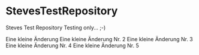 # StevesTestRepository
Steves Test Repository
Testing only... ;-)


Eine kleine Änderung
Eine kleine Änderung Nr. 2
Eine kleine Änderung Nr. 3
Eine kleine Änderung Nr. 4 
Eine kleine Änderung Nr. 5

